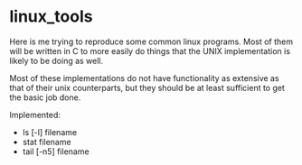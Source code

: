 # linux_tools

Here is me trying to reproduce some common linux programs. Most of them will be written in C to more easily do things that the UNIX implementation is likely to be doing as well.

Most of these implementations do not have functionality as extensive as that of their unix counterparts, but they should be at least sufficient to get the basic job done.

Implemented:
* ls [-l] filename
* stat filename
* tail [-n5] filename

